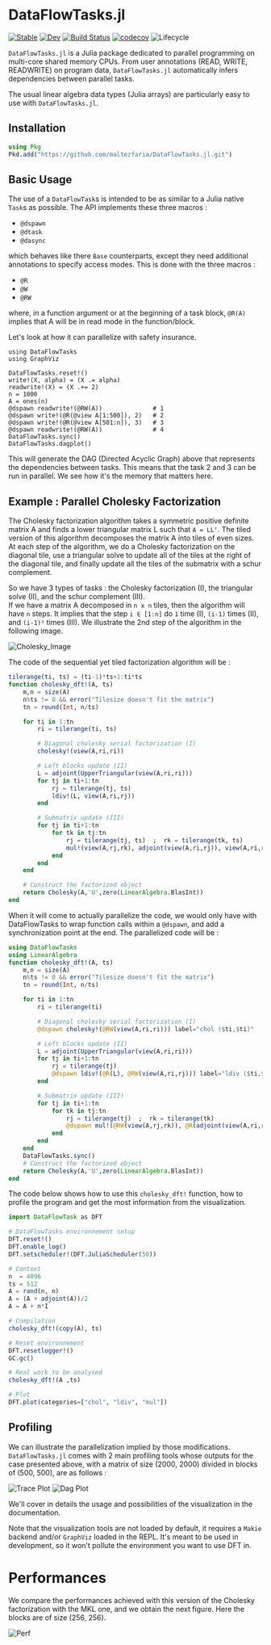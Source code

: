 # DataFlowTasks.jl

[![Stable](https://img.shields.io/badge/docs-stable-blue.svg)](https://maltezfaria.github.io/DataFlowTasks.jl/stable)
[![Dev](https://img.shields.io/badge/docs-dev-blue.svg)](https://maltezfaria.github.io/DataFlowTasks.jl/dev)
[![Build
Status](https://github.com/maltezfaria/DataFlowTasks.jl/workflows/CI/badge.svg)](https://github.com/maltezfaria/DataFlowTasks.jl/actions)
[![codecov](https://codecov.io/gh/maltezfaria/DataFlowTasks.jl/branch/main/graph/badge.svg?token=UOWU691WWG)](https://codecov.io/gh/maltezfaria/DataFlowTasks.jl)
![Lifecycle](https://img.shields.io/badge/lifecycle-experimental-blue.svg)

`DataFlowTasks.jl` is a Julia package dedicated to parallel programming on multi-core shared memory CPUs. From user annotations (READ, WRITE, READWRITE) on program data, `DataFlowTasks.jl` automatically infers dependencies between parallel tasks.

The usual linear algebra data types (Julia arrays) are particularly easy to use with `DataFlowTasks.jl`.

## Installation

```julia
using Pkg
Pkd.add("https://github.com/maltezfaria/DataFlowTasks.jl.git")
```

## Basic Usage

The use of a `DataFlowTask`s is intended to be as similar to a Julia native `Task`s as possible. The API implements these three macros :
* `@dspawn`
* `@dtask`
* `@dasync`

which behaves like there `Base` counterparts, except they need additional annotations to specify access modes. This is done with the three macros :
* `@R`
* `@W`
* `@RW`

where, in a function argument or at the beginning of a task block, `@R(A)` implies that A will be in read mode in the function/block.

Let's look at how it can parallelize with safety insurance.

```@example
using DataFlowTasks
using GraphViz

DataFlowTasks.reset!()
write!(X, alpha) = (X .= alpha)
readwrite!(X) = (X .+= 2)
n = 1000
A = ones(n)
@dspawn readwrite!(@RW(A))              # 1
@dspawn write!(@R(@view A[1:500]), 2)   # 2
@dspawn write!(@R(@view A[501:n]), 3)   # 3
@dspawn readwrite!(@RW(A))              # 4
DataFlowTasks.sync()
DataFlowTasks.dagplot()
```

This will generate the DAG (Directed Acyclic Graph) above that represents the dependencies between tasks. This means that the task 2 and 3 can be run in parallel. We see how it's the memory that matters here.

## Example : Parallel Cholesky Factorization

The Cholesky factorization algorithm takes a symmetric positive definite matrix A and finds a lower triangular matrix L such that `A = LLᵀ`. The tiled version of this algorithm decomposes the matrix A into tiles of even sizes. At each step of the algorithm, we do a Cholesky factorization on the diagonal tile, use a triangular solve to update all of the tiles at the right of the diagonal tile, and finally update all the tiles of the submatrix with a schur complement.

So we have 3 types of tasks : the Cholesky factorization (I), the triangular solve (II), and the schur complement (III).  
If we have a matrix A decomposed in `n x n` tiles, then the algorithm will have `n` steps. It implies that the step `i ∈ [1:n]` do `1` time (I), `(i-1)` times (II), and `(i-1)²` times (III). We illustrate the 2nd step of the algorithm in the following image.

![Cholesky_Image](docs/src/Cholesky_2ndStep.png)

The code of the sequential yet tiled factorization algorithm will be :

```julia
tilerange(ti, ts) = (ti-1)*ts+1:ti*ts
function cholesky_dft!(A, ts)
    m,n = size(A)
    n%ts != 0 && error("Tilesize doesn't fit the matrix")
    tn = round(Int, n/ts)

    for ti in 1:tn
        ri = tilerange(ti, ts)

        # Diagonal cholesky serial factorization (I)
        cholesky!(view(A,ri,ri))

        # Left blocks update (II)
        L = adjoint(UpperTriangular(view(A,ri,ri)))
        for tj in ti+1:tn
            rj = tilerange(tj, ts)
            ldiv!(L, view(A,ri,rj))
        end

        # Submatrix update (III)
        for tj in ti+1:tn
            for tk in tj:tn
                rj = tilerange(tj, ts)  ;  rk = tilerange(tk, ts)
                mul!(view(A,rj,rk), adjoint(view(A,ri,rj)), view(A,ri,rk))
            end
        end
    end

    # Construct the factorized object
    return Cholesky(A,'U',zero(LinearAlgebra.BlasInt))
end
```

When it will come to actually parallelize the code, we would only have with DataFlowTasks to wrap function calls within a `@dspawn`, and add a synchronization point at the end. The parallelized code will be :

```julia
using DataFlowTasks
using LinearAlgebra
function cholesky_dft!(A, ts)
    m,n = size(A)
    n%ts != 0 && error("Tilesize doesn't fit the matrix")
    tn = round(Int, n/ts)

    for ti in 1:tn
        ri = tilerange(ti)

        # Diagonal cholesky serial factorization (I)
        @dspawn cholesky!(@RW(view(A,ri,ri))) label="chol ($ti,$ti)"

        # Left blocks update (II)
        L = adjoint(UpperTriangular(view(A,ri,ri)))
        for tj in ti+1:tn
            rj = tilerange(tj)
            @dspawn ldiv!(@R(L), @RW(view(A,ri,rj))) label="ldiv ($ti,$tj)"
        end

        # Submatrix update (III)
        for tj in ti+1:tn
            for tk in tj:tn
                rj = tilerange(tj)  ;  rk = tilerange(tk)
                @dspawn mul!(@RW(view(A,rj,rk)), @R(adjoint(view(A,ri,rj))), @R(view(A,ri,rk))) label="mul ($tj,$tk)"
            end
        end
    end
    DataFlowTasks.sync()
    # Construct the factorized object
    return Cholesky(A,'U',zero(LinearAlgebra.BlasInt))
end
```

The code below shows how to use this `cholesky_dft!` function, how to profile the program and get the most information from the visualization. 

```julia
import DataFlowTask as DFT

# DataFlowTasks environnement setup
DFT.reset!()
DFT.enable_log()
DFT.setscheduler!(DFT.JuliaScheduler(50))

# Context
n  = 4096
ts = 512
A = rand(n, n)
A = (A + adjoint(A))/2
A = A + n*I

# Compilation
cholesky_dft!(copy(A), ts)

# Reset environnement
DFT.resetlogger!()
GC.gc()

# Real work to be analysed
cholesky_dft!(A ,ts)

# Plot
DFT.plot(categories=["chol", "ldiv", "mul"])
```

## Profiling

We can illustrate the parallelization implied by those modifications. `DataFlowTasks.jl` comes with 2 main profiling tools whose outputs for the case presented above, with a matrix of size (2000, 2000) divided in blocks of (500, 500), are as follows :

![Trace Plot](example.png)
![Dag Plot](exampledag.svg)

We'll cover in details the usage and possibilities of the visualization in the documentation.

Note that the visualization tools are not loaded by default, it requires a `Makie` backend and/or `GraphViz` loaded in the REPL. It's meant to be used in development, so it won't pollute the environment you want to use DFT in.

# Performances

We compare the performances achieved with this version of the Cholesky factorization with the MKL one, and we obtain the next figure. Here the blocks are of size (256, 256).

![Perf](scalability_lfaria.png)
